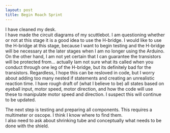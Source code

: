 ```yaml
---
layout: post
title: Begin Roach Sprint
---
```


I have cleaned my desk.  
I have made the circuit diagrams of my scuttlebot. I am questioning whether or not at this stage it is a good idea to use the H-bridge. I would like to use the H-bridge at this stage, because I want to begin testing and the H-bridge will be necessary at the later stages when I am no longer using the Arduino. On the other hand, I am not yet certain that I can guarantee the transistors will be protected from... actually Iam not sure what its called when you conduct through one leg of the H-bridge, but its definitely bad for the transistors. Regardless, I hope this can be resloved in code, but I worry about adding too many nested if statements and creating an unrealistic reaction time. I have rough draft of (what I believe to be) all states based on eyeball input, motor speed, motor direction, and how the code will use these to manipulate motor speed and direction. I suspect this will continue to be updated.  

The next step is testing and preparing all components. This requires a multimeter or oscope. I think I know where to find them.  
I also need to ask about shrinking tube and conceptually what needs to be done with the shield.  

